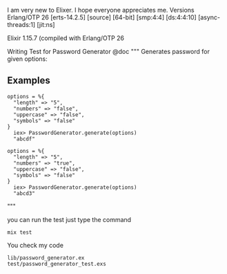 I am very new to Elixer. I hope everyone appreciates me.
Versions
Erlang/OTP 26 [erts-14.2.5] [source] [64-bit] [smp:4:4] [ds:4:4:10] [async-threads:1] [jit:ns]

Elixir 1.15.7 (compiled with Erlang/OTP 26

Writing Test for Password Generator 
@doc """
  Generates password for given options:

  ## Examples

    options = %{
      "length" => "5",
      "numbers" => "false",
      "uppercase" => "false",
      "symbols" => "false"
    }
      iex> PasswordGenerator.generate(options)
      "abcdf"

    options = %{
      "length" => "5",
      "numbers" => "true",
      "uppercase" => "false",
      "symbols" => "false"
    }
      iex> PasswordGenerator.generate(options)
      "abcd3"


  """

  you can run the test just type the command

  ```mix test ```

You check my code

```lib/password_generator.ex```  
```test/password_generator_test.exs```
